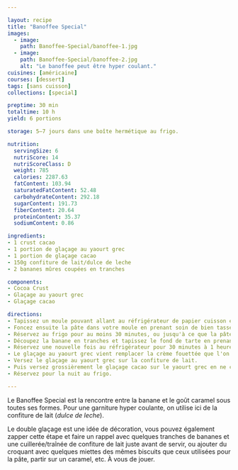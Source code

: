 ```yaml
---

layout: recipe
title: "Banoffee Special"
images:
  - image:
    path: Banoffee-Special/banoffee-1.jpg
  - image:
    path: Banoffee-Special/banoffee-2.jpg
    alt: "Le banoffee peut être hyper coulant."
cuisines: [américaine]
courses: [dessert]
tags: [sans cuisson]
collections: [special]

preptime: 30 min
totaltime: 10 h 
yield: 6 portions

storage: 5–7 jours dans une boîte hermétique au frigo.

nutrition:
  servingSize: 6
  nutriScore: 14
  nutriScoreClass: D
  weight: 785
  calories: 2287.63
  fatContent: 103.94
  saturatedFatContent: 52.48
  carbohydrateContent: 292.18
  sugarContent: 191.73
  fiberContent: 20.64
  proteinContent: 35.37
  sodiumContent: 0.86

ingredients:
- 1 crust cacao
- 1 portion de glaçage au yaourt grec
- 1 portion de glaçage cacao
- 150g confiture de lait/dulce de leche
- 2 bananes mûres coupées en tranches

components:
- Cocoa Crust
- Glaçage au yaourt grec
- Glaçage cacao

directions:
- Tapissez un moule pouvant allant au réfrigérateur de papier cuisson en minimisant au maximum les plis.
- Foncez ensuite la pâte dans votre moule en prenant soin de bien tasser la base et les bords. Les bords doivent être suffisamment hauts pour accueillir le fourrage et le glaçage.
- Réservez au frigo pour au moins 30 minutes, ou jusqu'à ce que la pâte soit solide au toucher.
- Découpez la banane en tranches et tapissez le fond de tarte en prenant bien soin de napper chaque couche de confiture de lait pour combler les espaces. Pour encore plus de gourmandise vous pouvez caraméliser les tranches de banane à la poêle. 
- Réservez une nouvelle fois au réfrigérateur pour 30 minutes à 1 heure, où jusqu'à ce que la confiture de lait ait suffisamment épaissi.
- Le glaçage au yaourt grec vient remplacer la crème fouettée que l'on retrouve en général dans la recette des Banoffee Pies. Ça évite la prise de tête de la montée en chantilly, d'autant plus avec une si petite quantité. 
- Versez le glaçage au yaourt grec sur la confiture de lait.
- Puis versez grossièrement le glaçage cacao sur le yaourt grec en ne cherchant pas à le recouvrir en entier puis, à l'aide d'une pointe, tracez des traits en travers de cette couche pour créer une décoration. 
- Réservez pour la nuit au frigo.

---
```


Le Banoffee Special est la rencontre entre la banane et le goût caramel sous toutes ses formes. Pour une garniture hyper coulante, on utilise ici de la confiture de lait (<i lang="es">dulce de leche</i>).

Le double glaçage est une idée de décoration, vous pouvez également zapper cette étape et faire un rappel avec quelques tranches de bananes et une cuillerée/traînée de confiture de lait juste avant de servir, ou ajouter du croquant avec quelques miettes des mêmes biscuits que ceux utilisées pour la pâte, partir sur un caramel, etc. À vous de jouer.
